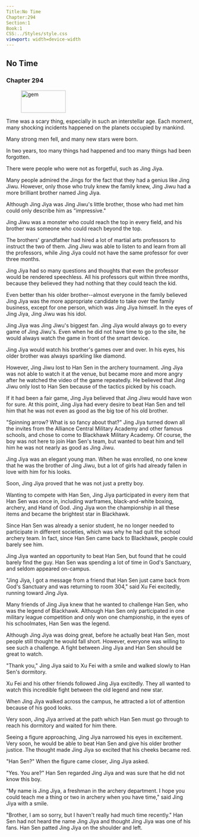```yaml
---
Title:No Time 
Chapter:294 
Section:1 
Book:1 
CSS:../Styles/style.css 
viewport: width=device-width
---
```

  
## No Time
### Chapter 294
  
<figure>
	<img src="../Images/gem.gif" alt="gem" id="gem" width="120" height="60" />
</figure>
  

  
Time was a scary thing, especially in such an interstellar age. Each moment, many shocking incidents happened on the planets occupied by mankind.

Many strong men fell, and many new stars were born.

In two years, too many things had happened and too many things had been forgotten.

There were people who were not as forgetful, such as Jing Jiya.

Many people admired the Jings for the fact that they had a genius like Jing Jiwu. However, only those who truly knew the family knew, Jing Jiwu had a more brilliant brother named Jing Jiya.

Although Jing Jiya was Jing Jiwu's little brother, those who had met him could only describe him as "impressive."

Jing Jiwu was a monster who could reach the top in every field, and his brother was someone who could reach beyond the top.

The brothers' grandfather had hired a lot of martial arts professors to instruct the two of them. Jing Jiwu was able to listen to and learn from all the professors, while Jing Jiya could not have the same professor for over three months.

Jing Jiya had so many questions and thoughts that even the professor would be rendered speechless. All his professors quit within three months, because they believed they had nothing that they could teach the kid.

Even better than his older brother--almost everyone in the family believed Jing Jiya was the more appropriate candidate to take over the family business, except for one person, which was Jing Jiya himself. In the eyes of Jing Jiya, Jing Jiwu was his idol.

Jing Jiya was Jing Jiwu's biggest fan. Jing Jiya would always go to every game of Jing Jiwu's. Even when he did not have time to go to the site, he would always watch the game in front of the smart device.

Jing Jiya would watch his brother's games over and over. In his eyes, his older brother was always sparkling like diamond.

However, Jing Jiwu lost to Han Sen in the archery tournament. Jing Jiya was not able to watch it at the venue, but became more and more angry after he watched the video of the game repeatedly. He believed that Jing Jiwu only lost to Han Sen because of the tactics picked by his coach.

If it had been a fair game, Jing Jiya believed that Jing Jiwu would have won for sure. At this point, Jing Jiya had every desire to beat Han Sen and tell him that he was not even as good as the big toe of his old brother.

"Spinning arrow? What is so fancy about that?" Jing Jiya turned down all the invites from the Alliance Central Military Academy and other famous schools, and chose to come to Blackhawk Military Academy. Of course, the boy was not here to join Han Sen's team, but wanted to beat him and tell him he was not nearly as good as Jing Jiwu.

Jing Jiya was an elegant young man. When he was enrolled, no one knew that he was the brother of Jing Jiwu, but a lot of girls had already fallen in love with him for his looks.

Soon, Jing Jiya proved that he was not just a pretty boy.

Wanting to compete with Han Sen, Jing Jiya participated in every item that Han Sen was once in, including warframes, black-and-white boxing, archery, and Hand of God. Jing Jiya won the championship in all these items and became the brightest star in Blackhawk.

Since Han Sen was already a senior student, he no longer needed to participate in different societies, which was why he had quit the school archery team. In fact, since Han Sen came back to Blackhawk, people could barely see him.

Jing Jiya wanted an opportunity to beat Han Sen, but found that he could barely find the guy. Han Sen was spending a lot of time in God's Sanctuary, and seldom appeared on-campus.

"Jing Jiya, I got a message from a friend that Han Sen just came back from God's Sanctuary and was returning to room 304," said Xu Fei excitedly, running toward Jing Jiya.

Many friends of Jing Jiya knew that he wanted to challenge Han Sen, who was the legend of Blackhawk. Although Han Sen only participated in one military league competition and only won one championship, in the eyes of his schoolmates, Han Sen was the legend.

Although Jing Jiya was doing great, before he actually beat Han Sen, most people still thought he would fall short. However, everyone was willing to see such a challenge. A fight between Jing Jiya and Han Sen should be great to watch.

"Thank you," Jing Jiya said to Xu Fei with a smile and walked slowly to Han Sen's dormitory.

Xu Fei and his other friends followed Jing Jiya excitedly. They all wanted to watch this incredible fight between the old legend and new star.

When Jing Jiya walked across the campus, he attracted a lot of attention because of his good looks.

Very soon, Jing Jiya arrived at the path which Han Sen must go through to reach his dormitory and waited for him there.

Seeing a figure approaching, Jing Jiya narrowed his eyes in excitement. Very soon, he would be able to beat Han Sen and give his older brother justice. The thought made Jing Jiya so excited that his cheeks became red.

"Han Sen?" When the figure came closer, Jing Jiya asked.

"Yes. You are?" Han Sen regarded Jing Jiya and was sure that he did not know this boy.

"My name is Jing Jiya, a freshman in the archery department. I hope you could teach me a thing or two in archery when you have time," said Jing Jiya with a smile.

"Brother, I am so sorry, but I haven't really had much time recently." Han Sen had not heard the name Jing Jiya and thought Jing Jiya was one of his fans. Han Sen patted Jing Jiya on the shoulder and left.